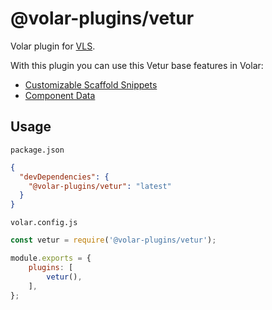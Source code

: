 # @volar-plugins/vetur

Volar plugin for [VLS](https://www.npmjs.com/package/vls).

With this plugin you can use this Vetur base features in Volar:

- [Customizable Scaffold Snippets](https://vuejs.github.io/vetur/guide/snippet.html#customizable-scaffold-snippets)
- [Component Data](https://vuejs.github.io/vetur/guide/component-data.html#supported-frameworks)

## Usage

`package.json`

```json
{
  "devDependencies": {
    "@volar-plugins/vetur": "latest"
  }
}
```

`volar.config.js`

```js
const vetur = require('@volar-plugins/vetur');

module.exports = {
	plugins: [
		vetur(),
	],
};
```
